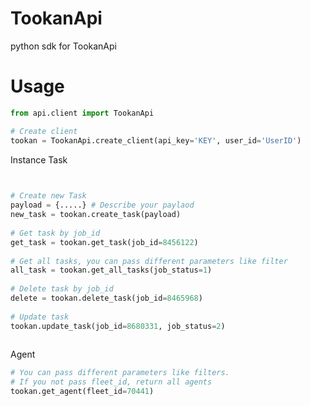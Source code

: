 TookanApi
=====
python sdk for TookanApi

Usage
=====

```python
from api.client import TookanApi

# Create client
tookan = TookanApi.create_client(api_key='KEY', user_id='UserID')
```

Instance Task
```python

 
# Create new Task
payload = {.....} # Describe your paylaod
new_task = tookan.create_task(payload)
 
# Get task by job_id
get_task = tookan.get_task(job_id=8456122)
 
# Get all tasks, you can pass different parameters like filter
all_task = tookan.get_all_tasks(job_status=1)
 
# Delete task by job_id
delete = tookan.delete_task(job_id=8465968)
 
# Update task
tookan.update_task(job_id=8680331, job_status=2)
 
```

Agent
```python 
# You can pass different parameters like filters.
# If you not pass fleet_id, return all agents
tookan.get_agent(fleet_id=70441)
```